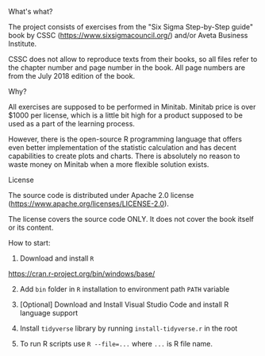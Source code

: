 What's what?

The project consists of exercises from the "Six Sigma Step-by-Step guide" book by CSSC (https://www.sixsigmacouncil.org/) and/or Aveta Business Institute.

CSSC does not allow to reproduce texts from their books, so all files refer to the chapter number and page number in the book. All page numbers are from the July 2018 edition of the book.

Why?

All exercises are supposed to be performed in Minitab. Minitab price is over $1000 per license, which is a little bit high for a product supposed to be used as a part of the learning process.

However, there is the open-source R programming language that offers even better implementation of the statistic calculation and has decent capabilities to create plots and charts. There is absolutely no reason to waste money on Minitab when a more flexible solution exists.

License

The source code is distributed under Apache 2.0 license (https://www.apache.org/licenses/LICENSE-2.0).

The license covers the source code ONLY. It does not cover the book itself or its content. 

How to start:

1. Download and install `R`

https://cran.r-project.org/bin/windows/base/

2. Add `bin` folder in `R` installation to environment path `PATH` variable

3. [Optional] Download and Install Visual Studio Code and install R language support

4. Install `tidyverse` library by running `install-tidyverse.r` in the root

5. To run R scripts use `R --file=...` where `...` is R file name.

